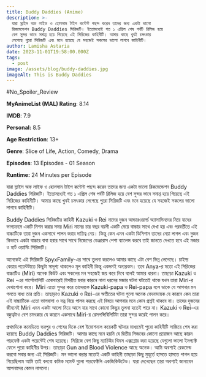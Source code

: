 ```yaml
---
title: Buddy Daddies (Anime)
description: >-
  যারা স্লাইস অফ লাইফ ও হোলসাম টাইপ কন্টেন্ট পছন্দ করেন তাদের জন্য একটা ভালো
  রিকমেন্ডেশন Buddy Daddies সিরিজটি। ইতোমধ্যেই গত ১ এপ্রিল শেষ পর্বটি রিলিজ হয়ে
  বেশ সুন্দর ভাবে সমাপ্ত হয়ে গিয়েছে এই সিরিজের কাহিনীটি। আমার কাছে খুবই চমৎকার
  লেগেছে পুরো সিরিজটি এবং মনে হয়েছে যে সহজেই সকলের ভালো লাগবে কাহিনীটি। 
author: Lamisha Astaria
date: 2023-11-01T19:58:00.000Z
tags:
  - post
image: /assets/blog/buddy-daddies.jpg
imageAlt: This is Buddy Daddies
---
```

\#No_Spoiler_Review 


**MyAnimeList (MAL) Rating**: 8.14


**IMDB**: 7.9 


**Personal:** 8.5


**Age Restriction**: 13+


**Genre**: Slice of Life, Action, Comedy, Drama 


**Episodes**: 13 Episodes - 01 Season


**Runtime:** 24 Minutes per Episode 

যারা স্লাইস অফ লাইফ ও হোলসাম টাইপ কন্টেন্ট পছন্দ করেন তাদের জন্য একটা ভালো রিকমেন্ডেশন Buddy Daddies সিরিজটি। ইতোমধ্যেই গত ১ এপ্রিল শেষ পর্বটি রিলিজ হয়ে বেশ সুন্দর ভাবে সমাপ্ত হয়ে গিয়েছে এই সিরিজের কাহিনীটি। আমার কাছে খুবই চমৎকার লেগেছে পুরো সিরিজটি এবং মনে হয়েছে যে সহজেই সকলের ভালো লাগবে কাহিনীটি। 

Buddy Daddies সিরিজটির কাহিনী Kazuki ও Rei নামের দুজন আন্ডারওয়ার্ল্ড অ্যাসাসিনদের নিয়ে যাদের ভাগ্যক্রমে একটি মিশন করার সময় Miri নামের চার বছর বয়সী একটি মেয়ে বাচ্চার সাথে দেখা হয় এবং পরবর্তীতে এই বাচ্চাটিকে তারা দুজন একসাথে পালন করার দায়িত্ব নেয়। কিন্তু কেন এমন একটা ডিসিশান তাদের নেয়া লাগল এবং দুজন কিভাবে একটা বাচ্চার বাবা হবার সাথে সাথে নিজেদের ডেঞ্জারাস পেশা ব্যালেন্স করবে তাই জানতে দেখতে হবে এই মজার ও হার্ট ওয়ার্মিং সিরিজটি। 

অনেকেই এই সিরিজটি SpyxFamily-এর সাথে তুলনা করলেও আমার কাছে এটা বেশ ভিন্ন লেগেছে। চাইল্ড কেয়ার পয়েন্টটাতে কিছুটা সাদৃশ্য থাকলেও মূল কাহিনী কিন্তু একদমই অন্যরকম। তবে Anya-র মতো এই সিরিজের বাচ্চাটিও (Miri) অনেক কিউট এবং সকলের মন সহজেই জয় করে নিবে বলেই আমার ধারনা। তাছাড়া Kazuki ও Rei -এর পার্সোনালিটি একেবারেই বিপরীত হবার কারনে নানা ধরনের মজার ঘটনা ঘটতেই থাকে যখন তারা Miri-র দেখাশোনা করে। Miri এতো সুন্দর করে তাদেরকে Kazuki-papa ও Rei-papa বলে ডাকে যে আপনার মন গলতে বাধ্য তার প্রতি। তাছাড়াও Kazuki ও Rei-এর অতীতের ঘটনা গুলো অনেক বেদনাদায়ক যে কারনে কেন‌ তারা এই বাচ্চাটিকে এতো ভালবাসা ও যত্ন নিয়ে পালন করছে এই বিষয়ে আপনার মনে কোন প্রশ্নই থাকবে না। তাদের দুজনের জীবনেই Miri এমন একটা আলো নিয়ে আসে যার সাথে কোনো কিছুর তুলনা হতেই পারে না। Kazuki ও Rei-এর বন্ধুত্বটাও বেশ চমৎকার যে কারনে একসাথে Miri-র রেসপন্সিবিলিটিটা তারা সুন্দর করেই পালন করে। 

প্রথমদিকে কমেডিতে ভরপুর ও শেষের দিকে বেশ ইমোশনাল কয়েকটি ঘটনার মাধ্যমেই পুরো কাহিনীটি সাজিয়ে শেষ করা হয়েছে Buddy Daddies সিরিজটি। আমার কাছে মনে হয়নি যে দ্বিতীয় সিজনের কোনো প্রয়োজন আছে কারন পারফেক্ট একটা পয়েন্টেই শেষ হয়েছে। সিরিজে বেশ কিছু ম্যাচিউর থিমস এক্সপ্লোর করা হয়েছে যেগুলো ভালো ইমপ্যাক্ট ফেলে পুরো কাহিনীর উপর। তাছাড়া Gun and Blood Violence আছে অনেক। আমি অবশ্যই রেকমেন্ড করবো সবার জন্য এই সিরিজটি। মন ভালো করার মতোই একটি কাহিনী তাছাড়া কিছু মুহূর্তে হাসতে হাসতে পাগল হয়ে গিয়েছিলাম আমি তাই বলবো কমিক মমেন্ট গুলো পারফেক্টলি একজিকিউটেড। যারা দেখেছেন তারা অবশ্যই জানাবেন আপনাদের কেমন লাগলো।
